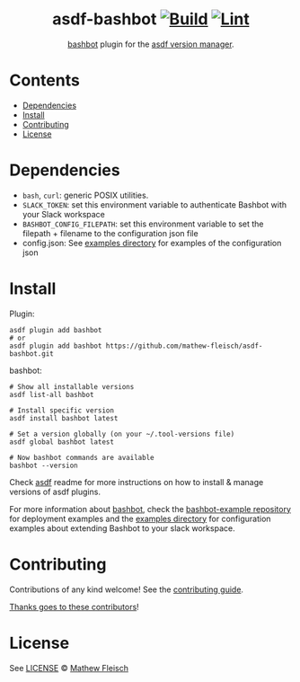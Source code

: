 <div align="center">

# asdf-bashbot [![Build](https://github.com/mathew-fleisch/asdf-bashbot/actions/workflows/build.yml/badge.svg)](https://github.com/mathew-fleisch/asdf-bashbot/actions/workflows/build.yml) [![Lint](https://github.com/mathew-fleisch/asdf-bashbot/actions/workflows/lint.yml/badge.svg)](https://github.com/mathew-fleisch/asdf-bashbot/actions/workflows/lint.yml)


[bashbot](https://github.com/mathew-fleisch/bashbot) plugin for the [asdf version manager](https://asdf-vm.com).

</div>

# Contents

- [Dependencies](#dependencies)
- [Install](#install)
- [Contributing](#contributing)
- [License](#license)

# Dependencies

- `bash`, `curl`: generic POSIX utilities.
- `SLACK_TOKEN`: set this environment variable to authenticate Bashbot with your Slack workspace
- `BASHBOT_CONFIG_FILEPATH`: set this environment variable to set the filepath + filename to the configuration json file
- config.json: See [examples directory](https://github.com/mathew-fleisch/bashbot/tree/main/examples) for examples of the configuration json

# Install

Plugin:

```shell
asdf plugin add bashbot
# or
asdf plugin add bashbot https://github.com/mathew-fleisch/asdf-bashbot.git
```

bashbot:

```shell
# Show all installable versions
asdf list-all bashbot

# Install specific version
asdf install bashbot latest

# Set a version globally (on your ~/.tool-versions file)
asdf global bashbot latest

# Now bashbot commands are available
bashbot --version
```

Check [asdf](https://github.com/asdf-vm/asdf) readme for more instructions on how to
install & manage versions of asdf plugins.

For more information about [bashbot](https://github.com/mathew-fleisch/bashbot), check the [bashbot-example repository](https://github.com/mathew-fleisch/bashbot-example) for deployment examples and the [examples directory](https://github.com/mathew-fleisch/bashbot/tree/main/examples) for configuration examples about extending Bashbot to your slack workspace.

# Contributing

Contributions of any kind welcome! See the [contributing guide](contributing.md).

[Thanks goes to these contributors](https://github.com/mathew-fleisch/asdf-bashbot/graphs/contributors)!

# License

See [LICENSE](LICENSE) © [Mathew Fleisch](https://github.com/mathew-fleisch/)
